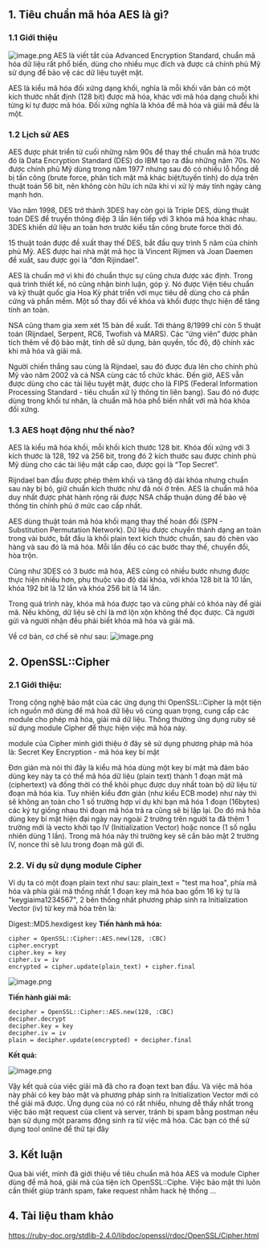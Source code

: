 ## 1. Tiêu chuẩn mã hóa AES là gì?
###  1.1 Giới thiệu
![image.png](https://images.viblo.asia/35303845-1280-4e04-a97a-cf5152c446c6.png)
AES là viết tắt của Advanced Encryption Standard, chuẩn mã hóa dữ liệu rất phổ biến, dùng cho nhiều mục đích và được cả chính phủ Mỹ sử dụng để bảo vệ các dữ liệu tuyệt mật.

AES là kiểu mã hóa đối xứng dạng khối, nghĩa là mỗi khối văn bản có một kích thước nhất định (128 bit) được mã hóa, khác với mã hóa dạng chuỗi khi từng kí tự được mã hóa. Đối xứng nghĩa là khóa để mã hóa và giải mã đều là một.

### 1.2 Lịch sử AES
AES được phát triển từ cuối những năm 90s để thay thế chuẩn mã hóa trước đó là Data Encryption Standard (DES) do IBM tạo ra đầu những năm 70s. Nó được chính phủ Mỹ dùng trong năm 1977 nhưng sau đó có nhiều lỗ hổng dễ bị tấn công (brute force, phân tích mật mã khác biệt/tuyến tính) do dựa trên thuật toán 56 bit, nên không còn hữu ích nữa khi vi xử lý máy tính ngày càng mạnh hơn.

Vào năm 1998, DES trở thành 3DES hay còn gọi là Triple DES, dùng thuật toán DES để truyền thông điệp 3 lần liên tiếp với 3 khóa mã hóa khác nhau. 3DES khiến dữ liệu an toàn hơn trước kiểu tấn công brute force thời đó.

15 thuật toán được đề xuất thay thế DES, bắt đầu quy trình 5 năm của chính phủ Mỹ. AES được hai nhà mật mã học là Vincent Rijmen và Joan Daemen đề xuất, sau được gọi là “đơn Rijindael”.

AES là chuẩn mở vì khi đó chuẩn thực sự cũng chưa được xác định. Trong quá trình thiết kế, nó cũng nhận bình luận, góp ý. Nó được Viện tiêu chuẩn và kỹ thuật quốc gia Hoa Kỳ phát triển với mục tiêu dễ dùng cho cả phần cứng và phần mềm. Một số thay đổi về khóa và khối được thực hiện để tăng tính an toàn.

NSA cũng tham gia xem xét 15 bản đề xuất. Tới tháng 8/1999 chỉ còn 5 thuật toán (Rijndael, Serpent, RC6, Twofish và MARS). Các “ứng viên” được phân tích thêm về độ bảo mật, tính dễ sử dụng, bản quyền, tốc độ, độ chính xác khi mã hóa và giải mã.

Người chiến thắng sau cùng là Rijndael, sau đó được đưa lên cho chính phủ Mỹ vào năm 2002 và cả NSA cùng các tổ chức khác. Đến giờ, AES vẫn được dùng cho các tài liệu tuyệt mật, được cho là FIPS (Federal Information Processing Standard - tiêu chuẩn xử lý thông tin liên bang). Sau đó nó được dùng trong khối tư nhân, là chuẩn mã hóa phổ biến nhất với mã hóa khóa đối xứng.

### 1.3 AES hoạt động như thế nào?
AES là kiểu mã hóa khối, mỗi khối kích thước 128 bit. Khóa đối xứng với 3 kích thước là 128, 192 và 256 bit, trong đó 2 kích thước sau được chính phủ Mỹ dùng cho các tài liệu mật cấp cao, được gọi là “Top Secret”.

Rijndael ban đầu được phép thêm khối và tăng độ dài khóa nhưng chuẩn sau này bị bỏ, giữ chuẩn kích thước như đã nói ở trên. AES là chuẩn mã hóa duy nhất được phát hành rộng rãi được NSA chấp thuận dùng để bảo vệ thông tin chính phủ ở mức cao cấp nhất.

AES dùng thuật toán mã hóa khối mạng thay thế hoán đổi (SPN - Substitution Permutation Network). Dữ liệu được chuyển thành dạng an toàn trong vài bước, bắt đầu là khối plain text kích thước chuẩn, sau đó chèn vào hàng và sau đó là mã hóa. Mỗi lần đều có các bước thay thế, chuyển đổi, hòa trộn.

Cũng như 3DES có 3 bước mã hóa, AES cũng có nhiều bước nhưng được thực hiện nhiều hơn, phụ thuộc vào độ dài khóa, với khóa 128 bit là 10 lần, khóa 192 bit là 12 lần và khóa 256 bit là 14 lần.

Trong quá trình này, khóa mã hóa được tạo và cũng phải có khóa này để giải mã. Nếu không, dữ liệu sẽ chỉ là mớ lộn xộn không thể đọc được. Cả người gửi và người nhận đều phải biết khóa mã hóa và giải mã.

Về cơ bản, cơ chế sẽ như sau:
![image.png](https://images.viblo.asia/62162532-ee67-46f6-8a12-4ec27548c8a9.png)
## 2. OpenSSL::Cipher
### 2.1 Giới thiệu:
Trong công nghệ bảo mật của các ứng dụng thì OpenSSL::Cipher là một tiện ích nguồn mở dùng để mã hoá dữ liệu vô cùng quan trọng, cung cấp các module cho phép mã hóa, giải mã dữ liệu. Thông thường ứng dụng ruby sẽ sử dụng module Cipher để thực hiện việc mã hóa này.

module của Cipher mình giới thiệu ở đây sẽ sử dụng phương pháp mã hóa là: Secret Key Encryption - mã hóa key bí mật

Đơn giản mà nói thì đây là kiểu mã hóa dùng một key bí mật mà đảm bảo dùng key này ta có thể mã hóa dữ liệu (plain text) thành 1 đoạn mật mã (ciphertext) và đồng thời có thể khôi phục được duy nhất toàn bộ dữ liệu từ đoạn mã hóa kia. Tuy nhiên kiểu đơn giản (như kiểu ECB mode) như này thì sẽ không an toàn cho 1 số trường hợp ví dụ khi bạn mã hóa 1 đoạn (16bytes) các ký tự giống nhau thì đoạn mã hóa trả ra cũng sẽ bị lặp lại.
Do đó mã hõa dùng key bí mật hiện đại ngày nay ngoài 2 trường trên người ta đã thêm 1 trường mới là vecto khởi tạo IV (Initialization Vector) hoặc nonce (1 số ngẫu nhiên dùng 1 lần). Trong mã hóa này thì trường key sẽ cần bảo mật 2 trường IV, nonce thì sẽ lưu trong đoạn mã gửi đi.

### 2.2. Ví dụ sử dụng module Cipher
Ví dụ ta có một đoạn plain text như sau: plain_text = "test ma hoa", phía mã hóa và phía giải mã thống nhất 1 đoạn key mã hóa bao gồm 16 ký tự là "keygiaima1234567", 2 bên thống nhất phương pháp sinh ra Initialization Vector (iv) từ key mã hóa trên là:

Digest::MD5.hexdigest key
**Tiến hành mã hóa:**
```
cipher = OpenSSL::Cipher::AES.new(128, :CBC)
cipher.encrypt
cipher.key = key
cipher.iv = iv
encrypted = cipher.update(plain_text) + cipher.final
```
![image.png](https://images.viblo.asia/053334f4-2f4b-491c-822b-06268e156786.png)


**Tiến hành giải mã:**
```
decipher = OpenSSL::Cipher::AES.new(128, :CBC)
decipher.decrypt
decipher.key = key
decipher.iv = iv
plain = decipher.update(encrypted) + decipher.final
```
**Kết quả:**

![image.png](https://images.viblo.asia/9f1f7233-8743-4d9e-94dc-61d2c42a4942.png)


Vậy kết quả của việc giải mã đã cho ra đoạn text ban đầu. Và việc mã hóa này phải có key bảo mật và phương pháp sinh ra Initialization Vector mới có thể giải mã được. Ứng dụng của nó có rất nhiều, nhưng dễ thấy nhất trong việc bảo mật request của client và server, tránh bị spam bằng postman nếu bạn sử dụng một params động sinh ra từ việc mã hóa.
Các bạn có thể sử dụng tool online để thử tại đây [](https://www.devglan.com/online-tools/aes-encryption-decryption)
## 3. Kết luận
Qua bài viết, mình đã giới thiệu về tiêu chuẩn mã hóa AES và module Cipher dùng để mã hoá, giải mã của tiện ích OpenSSL::Ciphe. Việc bảo mật thì luôn cần thiết giúp tránh spam, fake request nhằm hack hệ thống ...

## 4. Tài liệu tham khảo
https://ruby-doc.org/stdlib-2.4.0/libdoc/openssl/rdoc/OpenSSL/Cipher.html